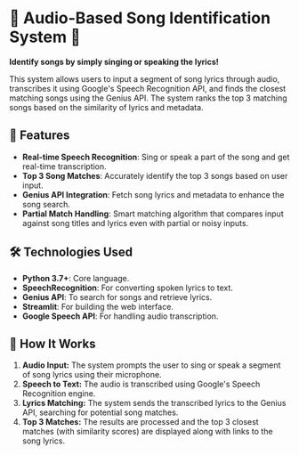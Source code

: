 <!DOCTYPE html>
<html lang="en">


<h1>🎵 Audio-Based Song Identification System 🎤</h1>


<p><strong>Identify songs by simply singing or speaking the lyrics!</strong></p>

<p>This system allows users to input a segment of song lyrics through audio, transcribes it using Google's Speech Recognition API, and finds the closest matching songs using the Genius API. The system ranks the top 3 matching songs based on the similarity of lyrics and metadata.</p>

<h2>🚀 Features</h2>
<ul>
    <li><strong>Real-time Speech Recognition</strong>: Sing or speak a part of the song and get real-time transcription.</li>
    <li><strong>Top 3 Song Matches</strong>: Accurately identify the top 3 songs based on user input.</li>
    <li><strong>Genius API Integration</strong>: Fetch song lyrics and metadata to enhance the song search.</li>
    <li><strong>Partial Match Handling</strong>: Smart matching algorithm that compares input against song titles and lyrics even with partial or noisy inputs.</li>
</ul>

<h2>🛠️ Technologies Used</h2>
<ul>
    <li><strong>Python 3.7+</strong>: Core language.</li>
    <li><strong>SpeechRecognition</strong>: For converting spoken lyrics to text.</li>
    <li><strong>Genius API</strong>: To search for songs and retrieve lyrics.</li>
    <li><strong>Streamlit</strong>: For building the web interface.</li>
    <li><strong>Google Speech API</strong>: For handling audio transcription.</li>
</ul>

<h2>🎯 How It Works</h2>
<ol>
    <li><strong>Audio Input:</strong> The system prompts the user to sing or speak a segment of song lyrics using their microphone.</li>
    <li><strong>Speech to Text:</strong> The audio is transcribed using Google's Speech Recognition engine.</li>
    <li><strong>Lyrics Matching:</strong> The system sends the transcribed lyrics to the Genius API, searching for potential song matches.</li>
    <li><strong>Top 3 Matches:</strong> The results are processed and the top 3 closest matches (with similarity scores) are displayed along with links to the song lyrics.</li>
</ol>

</body>
</html>
